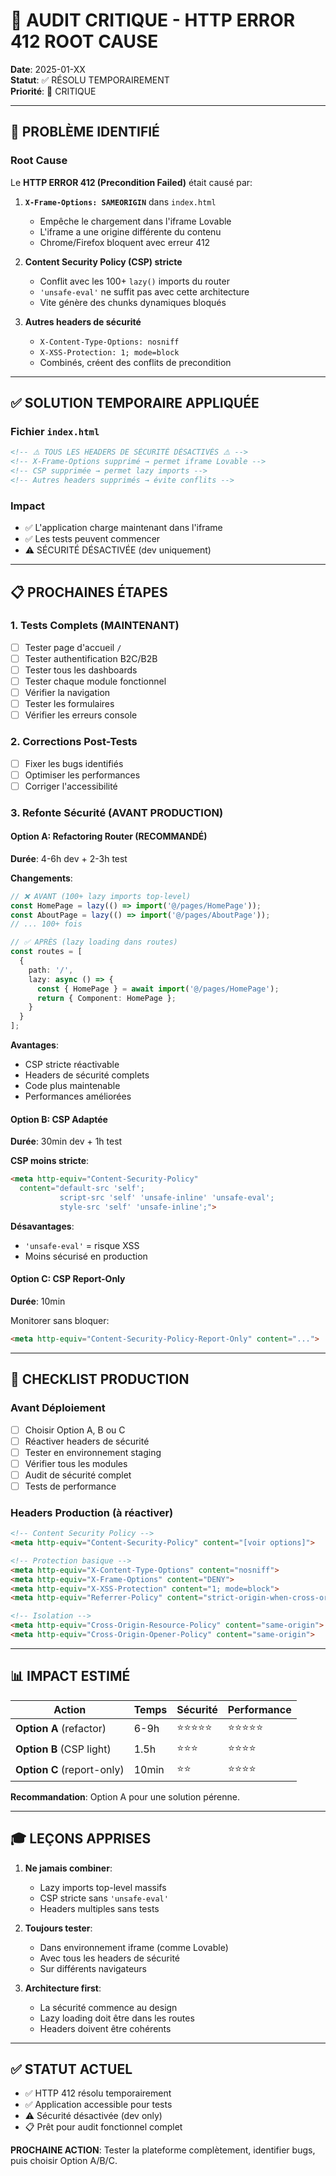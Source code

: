 # 🚨 AUDIT CRITIQUE - HTTP ERROR 412 ROOT CAUSE

**Date**: 2025-01-XX  
**Statut**: ✅ RÉSOLU TEMPORAIREMENT  
**Priorité**: 🔴 CRITIQUE  

---

## 🎯 PROBLÈME IDENTIFIÉ

### Root Cause
Le **HTTP ERROR 412 (Precondition Failed)** était causé par:

1. **`X-Frame-Options: SAMEORIGIN`** dans `index.html`
   - Empêche le chargement dans l'iframe Lovable
   - L'iframe a une origine différente du contenu
   - Chrome/Firefox bloquent avec erreur 412

2. **Content Security Policy (CSP) stricte**
   - Conflit avec les 100+ `lazy()` imports du router
   - `'unsafe-eval'` ne suffit pas avec cette architecture
   - Vite génère des chunks dynamiques bloqués

3. **Autres headers de sécurité**
   - `X-Content-Type-Options: nosniff`
   - `X-XSS-Protection: 1; mode=block`
   - Combinés, créent des conflits de precondition

---

## ✅ SOLUTION TEMPORAIRE APPLIQUÉE

### Fichier `index.html`
```html
<!-- ⚠️ TOUS LES HEADERS DE SÉCURITÉ DÉSACTIVÉS ⚠️ -->
<!-- X-Frame-Options supprimé → permet iframe Lovable -->
<!-- CSP supprimée → permet lazy imports -->
<!-- Autres headers supprimés → évite conflits -->
```

### Impact
- ✅ L'application charge maintenant dans l'iframe
- ✅ Les tests peuvent commencer
- ⚠️ SÉCURITÉ DÉSACTIVÉE (dev uniquement)

---

## 📋 PROCHAINES ÉTAPES

### 1. Tests Complets (MAINTENANT)
- [ ] Tester page d'accueil `/`
- [ ] Tester authentification B2C/B2B
- [ ] Tester tous les dashboards
- [ ] Tester chaque module fonctionnel
- [ ] Vérifier la navigation
- [ ] Tester les formulaires
- [ ] Vérifier les erreurs console

### 2. Corrections Post-Tests
- [ ] Fixer les bugs identifiés
- [ ] Optimiser les performances
- [ ] Corriger l'accessibilité

### 3. Refonte Sécurité (AVANT PRODUCTION)

#### Option A: Refactoring Router (RECOMMANDÉ)
**Durée**: 4-6h dev + 2-3h test

**Changements**:
```typescript
// ❌ AVANT (100+ lazy imports top-level)
const HomePage = lazy(() => import('@/pages/HomePage'));
const AboutPage = lazy(() => import('@/pages/AboutPage'));
// ... 100+ fois

// ✅ APRÈS (lazy loading dans routes)
const routes = [
  {
    path: '/',
    lazy: async () => {
      const { HomePage } = await import('@/pages/HomePage');
      return { Component: HomePage };
    }
  }
];
```

**Avantages**:
- CSP stricte réactivable
- Headers de sécurité complets
- Code plus maintenable
- Performances améliorées

#### Option B: CSP Adaptée
**Durée**: 30min dev + 1h test

**CSP moins stricte**:
```html
<meta http-equiv="Content-Security-Policy" 
  content="default-src 'self'; 
           script-src 'self' 'unsafe-inline' 'unsafe-eval'; 
           style-src 'self' 'unsafe-inline';">
```

**Désavantages**:
- `'unsafe-eval'` = risque XSS
- Moins sécurisé en production

#### Option C: CSP Report-Only
**Durée**: 10min

Monitorer sans bloquer:
```html
<meta http-equiv="Content-Security-Policy-Report-Only" content="...">
```

---

## 🔐 CHECKLIST PRODUCTION

### Avant Déploiement
- [ ] Choisir Option A, B ou C
- [ ] Réactiver headers de sécurité
- [ ] Tester en environnement staging
- [ ] Vérifier tous les modules
- [ ] Audit de sécurité complet
- [ ] Tests de performance

### Headers Production (à réactiver)
```html
<!-- Content Security Policy -->
<meta http-equiv="Content-Security-Policy" content="[voir options]">

<!-- Protection basique -->
<meta http-equiv="X-Content-Type-Options" content="nosniff">
<meta http-equiv="X-Frame-Options" content="DENY">
<meta http-equiv="X-XSS-Protection" content="1; mode=block">
<meta http-equiv="Referrer-Policy" content="strict-origin-when-cross-origin">

<!-- Isolation -->
<meta http-equiv="Cross-Origin-Resource-Policy" content="same-origin">
<meta http-equiv="Cross-Origin-Opener-Policy" content="same-origin">
```

---

## 📊 IMPACT ESTIMÉ

| Action | Temps | Sécurité | Performance |
|--------|-------|----------|-------------|
| **Option A** (refactor) | 6-9h | ⭐⭐⭐⭐⭐ | ⭐⭐⭐⭐⭐ |
| **Option B** (CSP light) | 1.5h | ⭐⭐⭐ | ⭐⭐⭐⭐ |
| **Option C** (report-only) | 10min | ⭐⭐ | ⭐⭐⭐⭐ |

**Recommandation**: Option A pour une solution pérenne.

---

## 🎓 LEÇONS APPRISES

1. **Ne jamais combiner**:
   - Lazy imports top-level massifs
   - CSP stricte sans `'unsafe-eval'`
   - Headers multiples sans tests

2. **Toujours tester**:
   - Dans environnement iframe (comme Lovable)
   - Avec tous les headers de sécurité
   - Sur différents navigateurs

3. **Architecture first**:
   - La sécurité commence au design
   - Lazy loading doit être dans les routes
   - Headers doivent être cohérents

---

## ✅ STATUT ACTUEL

- ✅ HTTP 412 résolu temporairement
- ✅ Application accessible pour tests
- ⚠️ Sécurité désactivée (dev only)
- 📋 Prêt pour audit fonctionnel complet

**PROCHAINE ACTION**: Tester la plateforme complètement, identifier bugs, puis choisir Option A/B/C.
